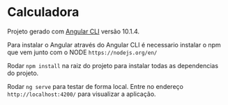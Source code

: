 # Calculadora

Projeto gerado com [Angular CLI](https://github.com/angular/angular-cli) versão 10.1.4.

Para instalar o Angular através do Angular CLI é necessario instalar o npm que vem junto com o NODE  `https://nodejs.org/en/`

Rodar `npm install` na raiz do projeto para instalar todas as dependencias do projeto.

Rodar `ng serve` para testar de forma local. Entre no endereço `http://localhost:4200/` para visualizar a aplicação.